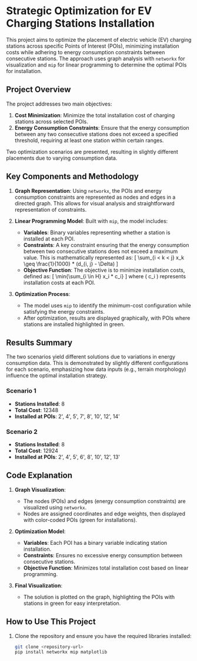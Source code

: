 # Strategic Optimization for EV Charging Stations Installation

This project aims to optimize the placement of electric vehicle (EV) charging stations across specific Points of Interest (POIs), minimizing installation costs while adhering to energy consumption constraints between consecutive stations. The approach uses graph analysis with `networkx` for visualization and `mip` for linear programming to determine the optimal POIs for installation.

## Project Overview

The project addresses two main objectives:
1. **Cost Minimization**: Minimize the total installation cost of charging stations across selected POIs.
2. **Energy Consumption Constraints**: Ensure that the energy consumption between any two consecutive stations does not exceed a specified threshold, requiring at least one station within certain ranges.

Two optimization scenarios are presented, resulting in slightly different placements due to varying consumption data.

## Key Components and Methodology

1. **Graph Representation**: Using `networkx`, the POIs and energy consumption constraints are represented as nodes and edges in a directed graph. This allows for visual analysis and straightforward representation of constraints.

2. **Linear Programming Model**: Built with `mip`, the model includes:
   - **Variables**: Binary variables representing whether a station is installed at each POI.
   - **Constraints**: A key constraint ensuring that the energy consumption between two consecutive stations does not exceed a maximum value. This is mathematically represented as:
     \[
     \sum_{i < k < j} x_k \geq \frac{1}{1000} * (d_{i, j} - \Delta)
     \]
   - **Objective Function**: The objective is to minimize installation costs, defined as:
     \[
     \min{\sum_{i \in H} x_i * c_i}
     \]
     where \( c_i \) represents installation costs at each POI.

3. **Optimization Process**:
   - The model uses `mip` to identify the minimum-cost configuration while satisfying the energy constraints.
   - After optimization, results are displayed graphically, with POIs where stations are installed highlighted in green.

## Results Summary

The two scenarios yield different solutions due to variations in energy consumption data. This is demonstrated by slightly different configurations for each scenario, emphasizing how data inputs (e.g., terrain morphology) influence the optimal installation strategy.

### Scenario 1
- **Stations Installed**: 8
- **Total Cost**: 12348
- **Installed at POIs**: 2', 4', 5', 7', 8', 10', 12', 14'

### Scenario 2
- **Stations Installed**: 8
- **Total Cost**: 12924
- **Installed at POIs**: 2', 4', 5', 6', 8', 10', 12', 13'

## Code Explanation

1. **Graph Visualization**:
   - The nodes (POIs) and edges (energy consumption constraints) are visualized using `networkx`.
   - Nodes are assigned coordinates and edge weights, then displayed with color-coded POIs (green for installations).

2. **Optimization Model**:
   - **Variables**: Each POI has a binary variable indicating station installation.
   - **Constraints**: Ensures no excessive energy consumption between consecutive stations.
   - **Objective Function**: Minimizes total installation cost based on linear programming.

3. **Final Visualization**:
   - The solution is plotted on the graph, highlighting the POIs with stations in green for easy interpretation.

## How to Use This Project

1. Clone the repository and ensure you have the required libraries installed:
   ```bash
   git clone <repository-url>
   pip install networkx mip matplotlib
